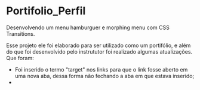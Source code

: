 # Portifolio_Perfil

Desenvolvendo um menu hamburguer e morphing menu com CSS Transitions.

Esse projeto ele foi elaborado para ser utilizado como um portifólio, e além do que foi desenvolvido pelo instrututor foi realizado algumas atualizações. Que foram:

- Foi inserido o termo "target" nos links para que o link fosse aberto em uma nova aba, dessa forma não fechando a aba em que estava inserido;
- 
